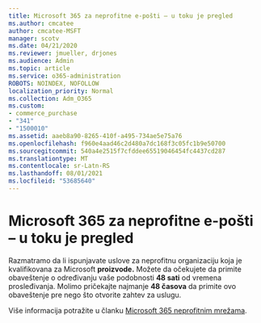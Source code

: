```yaml
---
title: Microsoft 365 za neprofitne e-pošti – u toku je pregled
ms.author: cmcatee
author: cmcatee-MSFT
manager: scotv
ms.date: 04/21/2020
ms.reviewer: jmueller, drjones
ms.audience: Admin
ms.topic: article
ms.service: o365-administration
ROBOTS: NOINDEX, NOFOLLOW
localization_priority: Normal
ms.collection: Adm_O365
ms.custom:
- commerce_purchase
- "341"
- "1500010"
ms.assetid: aaeb8a90-8265-410f-a495-734ae5e75a76
ms.openlocfilehash: f960e4aad46c2d480a7dc168f3c05fc1b9e50700
ms.sourcegitcommit: 540a4e2515f7cfddee65519046454fc4437cd287
ms.translationtype: MT
ms.contentlocale: sr-Latn-RS
ms.lasthandoff: 08/01/2021
ms.locfileid: "53685640"
---
```

# <a name="microsoft-365-for-nonprofits---under-review"></a>Microsoft 365 za neprofitne e-pošti – u toku je pregled

Razmatramo da li ispunjavate uslove za neprofitnu organizaciju koja je kvalifikovana za Microsoft **proizvode.** Možete da očekujete da primite obaveštenje o određivanju vaše podobnosti **48 sati** od vremena prosleđivanja. Molimo pričekajte najmanje **48 časova** da primite ovo obaveštenje pre nego što otvorite zahtev za uslugu. 

Više informacija potražite u članku [Microsoft 365 neprofitnim mrežama](https://www.microsoft.com/nonprofits/microsoft-365). 
